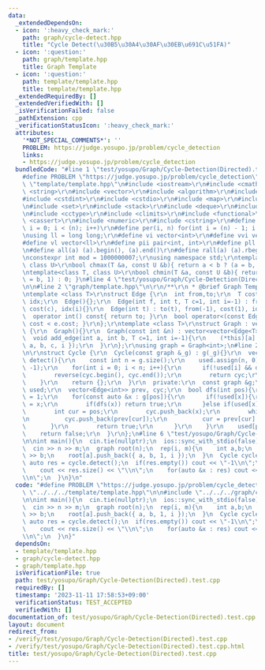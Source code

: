 ```yaml
---
data:
  _extendedDependsOn:
  - icon: ':heavy_check_mark:'
    path: graph/cycle-detect.hpp
    title: "Cycle Detect(\u30B5\u30A4\u30AF\u30EB\u691C\u51FA)"
  - icon: ':question:'
    path: graph/template.hpp
    title: Graph Template
  - icon: ':question:'
    path: template/template.hpp
    title: template/template.hpp
  _extendedRequiredBy: []
  _extendedVerifiedWith: []
  _isVerificationFailed: false
  _pathExtension: cpp
  _verificationStatusIcon: ':heavy_check_mark:'
  attributes:
    '*NOT_SPECIAL_COMMENTS*': ''
    PROBLEM: https://judge.yosupo.jp/problem/cycle_detection
    links:
    - https://judge.yosupo.jp/problem/cycle_detection
  bundledCode: "#line 1 \"test/yosupo/Graph/Cycle-Detection(Directed).test.cpp\"\n\
    #define PROBLEM \"https://judge.yosupo.jp/problem/cycle_detection\"\n\n#line 1\
    \ \"template/template.hpp\"\n#include <iostream>\r\n#include <cmath>\r\n#include\
    \ <string>\r\n#include <vector>\r\n#include <algorithm>\r\n#include <tuple>\r\n\
    #include <cstdint>\r\n#include <cstdio>\r\n#include <map>\r\n#include <queue>\r\
    \n#include <set>\r\n#include <stack>\r\n#include <deque>\r\n#include <bitset>\r\
    \n#include <cctype>\r\n#include <climits>\r\n#include <functional>\r\n#include\
    \ <cassert>\r\n#include <numeric>\r\n#include <cstring>\r\n#define rep(i, n) for(int\
    \ i = 0; i < (n); i++)\r\n#define per(i, n) for(int i = (n) - 1; i >= 0; i--)\r\
    \nusing ll = long long;\r\n#define vi vector<int>\r\n#define vvi vector<vi>\r\n\
    #define vl vector<ll>\r\n#define pii pair<int, int>\r\n#define pll pair<ll, ll>\r\
    \n#define all(a) (a).begin(), (a).end()\r\n#define rall(a) (a).rbegin(), (a).rend()\r\
    \nconstexpr int mod = 1000000007;\r\nusing namespace std;\r\ntemplate<class T,\
    \ class U>\r\nbool chmax(T &a, const U &b){ return a < b ? (a = b, 1) : 0; }\r\
    \ntemplate<class T, class U>\r\nbool chmin(T &a, const U &b){ return a > b ? (a\
    \ = b, 1) : 0; }\n#line 4 \"test/yosupo/Graph/Cycle-Detection(Directed).test.cpp\"\
    \n\n#line 2 \"graph/template.hpp\"\n\r\n/**\r\n * @brief Graph Template\r\n*/\r\
    \ntemplate <class T>\r\nstruct Edge {\r\n  int from,to;\r\n  T cost;\r\n  int\
    \ idx;\r\n  Edge(){};\r\n  Edge(int f, int t, T c=1, int i=-1) : from(f), to(t),\
    \ cost(c), idx(i){}\r\n  Edge(int t) : to(t), from(-1), cost(1), idx(-1){}\r\n\
    \  operator int() const{ return to; }\r\n  bool operator<(const Edge &e){ return\
    \ cost < e.cost; }\r\n};\r\ntemplate <class T>\r\nstruct Graph : vector<vector<Edge<T>>>\
    \ {\r\n  Graph(){}\r\n  Graph(const int &n) : vector<vector<Edge<T>>>(n){}\r\n\
    \  void add_edge(int a, int b, T c=1, int i=-1){\r\n    (*this)[a].push_back({\
    \ a, b, c, i });\r\n  }\r\n};\r\nusing graph = Graph<int>;\n#line 2 \"graph/cycle-detect.hpp\"\
    \n\r\nstruct Cycle {\r\n  Cycle(const graph &_g) : g(_g){}\r\n  vector<Edge<int>>\
    \ detect(){\r\n    const int n = g.size();\r\n    used.assign(n, 0);\r\n    prev.assign(n,\
    \ -1);\r\n    for(int i = 0; i < n; i++){\r\n      if(!used[i] && dfs(i)){\r\n\
    \        reverse(cyc.begin(), cyc.end());\r\n        return cyc;\r\n      }\r\n\
    \    }\r\n    return {};\r\n  }\r\n  private:\r\n  const graph &g;\r\n  vector<int>\
    \ used;\r\n  vector<Edge<int>> prev, cyc;\r\n  bool dfs(int pos){\r\n    used[pos]\
    \ = 1;\r\n    for(const auto &x : g[pos]){\r\n      if(!used[x]){\r\n        prev[x]\
    \ = x;\r\n        if(dfs(x)) return true;\r\n      }else if(used[x] == 1){\r\n\
    \        int cur = pos;\r\n        cyc.push_back(x);\r\n        while(cur != x){\r\
    \n          cyc.push_back(prev[cur]);\r\n          cur = prev[cur].from;\r\n \
    \       }\r\n        return true;\r\n      }\r\n    }\r\n    used[pos] = 2;\r\n\
    \    return false;\r\n  }\r\n};\n#line 6 \"test/yosupo/Graph/Cycle-Detection(Directed).test.cpp\"\
    \n\nint main(){\n  cin.tie(nullptr);\n  ios::sync_with_stdio(false);\n  int n,m;\n\
    \  cin >> n >> m;\n  graph root(n);\n  rep(i, m){\n    int a,b;\n    cin >> a\
    \ >> b;\n    root[a].push_back({ a, b, 1, i });\n  }\n  Cycle cycle(root);\n \
    \ auto res = cycle.detect();\n  if(res.empty()) cout << \"-1\\n\";\n  else{\n\
    \    cout << res.size() << \"\\n\";\n    for(auto &x : res) cout << x.idx << \"\
    \\n\";\n  }\n}\n"
  code: "#define PROBLEM \"https://judge.yosupo.jp/problem/cycle_detection\"\n\n#include\
    \ \"../../../template/template.hpp\"\n\n#include \"../../../graph/cycle-detect.hpp\"\
    \n\nint main(){\n  cin.tie(nullptr);\n  ios::sync_with_stdio(false);\n  int n,m;\n\
    \  cin >> n >> m;\n  graph root(n);\n  rep(i, m){\n    int a,b;\n    cin >> a\
    \ >> b;\n    root[a].push_back({ a, b, 1, i });\n  }\n  Cycle cycle(root);\n \
    \ auto res = cycle.detect();\n  if(res.empty()) cout << \"-1\\n\";\n  else{\n\
    \    cout << res.size() << \"\\n\";\n    for(auto &x : res) cout << x.idx << \"\
    \\n\";\n  }\n}"
  dependsOn:
  - template/template.hpp
  - graph/cycle-detect.hpp
  - graph/template.hpp
  isVerificationFile: true
  path: test/yosupo/Graph/Cycle-Detection(Directed).test.cpp
  requiredBy: []
  timestamp: '2023-11-11 17:58:53+09:00'
  verificationStatus: TEST_ACCEPTED
  verifiedWith: []
documentation_of: test/yosupo/Graph/Cycle-Detection(Directed).test.cpp
layout: document
redirect_from:
- /verify/test/yosupo/Graph/Cycle-Detection(Directed).test.cpp
- /verify/test/yosupo/Graph/Cycle-Detection(Directed).test.cpp.html
title: test/yosupo/Graph/Cycle-Detection(Directed).test.cpp
---
```


